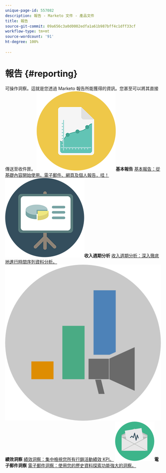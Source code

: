 ```yaml
---
unique-page-id: 557082
description: 報告 - Marketo 文件 - 產品文件
title: 報告
source-git-commit: 09a656c3a0d0002edfa1a61b987bff4c1dff33cf
workflow-type: tm+mt
source-wordcount: '91'
ht-degree: 100%

---
```



# 報告 {#reporting}

可操作洞察。這就是您透過 Marketo 報告所能獲得的資訊。您甚至可以將其直接傳送至收件匣。
**![基本報告](assets/documents-bookmarks-17.png)基本報告** [基本報告：從基礎內容開始使用。電子郵件、網頁及個人報告，哇！](https://docs.marketo.com/display/DOCS/Basic+Reporting)     **![收入週期分析](assets/seo-08.png)收入週期分析** [收入週期分析：深入徹底地進行時間序列資料分析。](https://docs.marketo.com/display/DOCS/Revenue+Cycle+Analytics)     **![績效洞察](assets/mpi-for-docs-2x.png)績效洞察** [績效洞察：集中檢視您所有行銷活動績效 KPI。](https://docs.marketo.com/display/DOCS/Marketing+Performance+Insights)     **![電子郵件洞察](assets/email-insights.png)電子郵件洞察** [電子郵件洞察：使用您的歷史資料探索功能強大的洞察。](https://docs.marketo.com/display/DOCS/Email+Insights)
